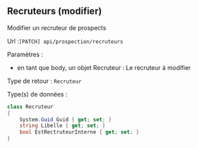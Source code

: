 ## <span id='modifierrecruteurs'>Recruteurs (modifier)</span>

Modifier un recruteur de prospects

Url :`[PATCH] api/prospection/recruteurs`

Paramètres : 

- en tant que body, un objet Recruteur : Le recruteur à modifier

Type de retour : `Recruteur`

Type(s) de données :

```csharp
class Recruteur
{
	System.Guid Guid { get; set; }
	string Libelle { get; set; }
	bool EstRectruteurInterne { get; set; }
}

```

